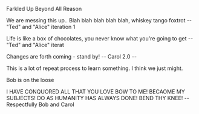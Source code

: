 Farkled 
Up
Beyond
All
Reason

We are messing this up..
Blah blah blah blah blah, whiskey tango foxtrot
-- "Ted" and "Alice" iteration 1

Life is like a box of chocolates, you never know what you're going to get
-- "Ted" and "Alice" iterat

Changes are forth coming - stand by!
-- Carol 2.0 --

This is a lot of repeat process to learn something.  I think we just might.

Bob is on the loose

I HAVE CONQUORED ALL THAT YOU LOVE
BOW TO ME!
BECAOME MY SUBJECTS!
DO AS HUMANITY HAS ALWAYS DONE!
BEND THY KNEE!
  --Respectfully Bob and Carol

